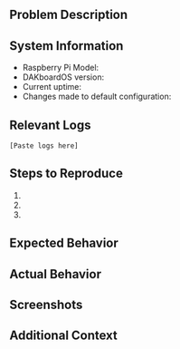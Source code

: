 ## Problem Description
<!-- Describe what's happening -->

## System Information
- Raspberry Pi Model:
- DAKboardOS version:
- Current uptime:
- Changes made to default configuration:

## Relevant Logs
<!-- Please include any relevant logs -->
```
[Paste logs here]
```

## Steps to Reproduce
1. 
2. 
3. 

## Expected Behavior
<!-- What should happen? -->

## Actual Behavior
<!-- What's actually happening? -->

## Screenshots
<!-- If applicable -->

## Additional Context
<!-- Add any other context about the problem here -->
